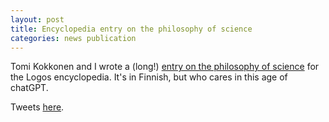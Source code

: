 ```yaml
---
layout: post
title: Encyclopedia entry on the philosophy of science
categories: news publication
---
```

Tomi Kokkonen and I wrote a (long!) [entry on the philosophy of science](https://filosofia.fi/fi/ensyklopedia/tieteenfilosofia) for the Logos encyclopedia. It's in Finnish, but who cares in this age of chatGPT.

Tweets [here](https://twitter.com/LogosEnsy/status/1659156857259282437?s=20).

<!--more-->

